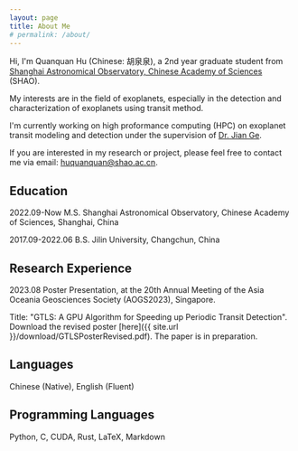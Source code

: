 ```yaml
---
layout: page
title: About Me
# permalink: /about/
---
```


Hi, I'm Quanquan Hu (Chinese: 胡泉泉), a 2nd year graduate student from [Shanghai Astronomical Observatory, Chinese Academy of Sciences](http://english.shao.cas.cn/) (SHAO).

My interests are in the field of exoplanets, especially in the detection and characterization of exoplanets using transit method.

I'm currently working on high proformance computing (HPC) on exoplanet transit modeling and detection under the supervision of [Dr. Jian Ge](https://scholar.google.com/citations?user=xrAGwa0AAAAJ).

If you are interested in my research or project, please feel free to contact me via email: huquanquan@shao.ac.cn.

<!-- And if you are interested in my life, check my [Personal Blog](https://farthing.xyz) (Mostly in Chinese). -->

## Education

2022.09-Now M.S. Shanghai Astronomical Observatory, Chinese Academy of Sciences, Shanghai, China 

2017.09-2022.06 B.S. Jilin University, Changchun, China 

## Research Experience

2023.08 Poster Presentation, at the 20th Annual Meeting of the Asia Oceania Geosciences Society (AOGS2023), Singapore.

Title: "GTLS: A GPU Algorithm for Speeding up Periodic Transit Detection".
Download the revised poster [here]({{ site.url }}/download/GTLSPosterRevised.pdf). The paper is in preparation.

## Languages
Chinese (Native), English (Fluent)

## Programming Languages
Python, C, CUDA, Rust, LaTeX, Markdown